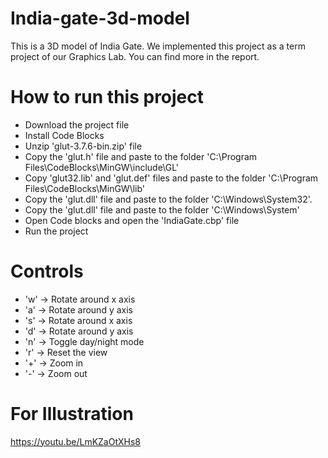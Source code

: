 # India-gate-3d-model
This is a 3D model of India Gate. We implemented this project as a term project of our Graphics Lab. You can find more in the report.

# How to run this project

* Download the project file
* Install Code Blocks
* Unzip 'glut-3.7.6-bin.zip' file
* Copy the 'glut.h' file and paste to the folder 'C:\Program Files\CodeBlocks\MinGW\include\GL'
* Copy 'glut32.lib' and 'glut.def' files and paste to the folder 'C:\Program Files\CodeBlocks\MinGW\lib'
* Copy the 'glut.dll' file and paste to the folder 'C:\Windows\System32'.
* Copy the 'glut.dll' file and paste to the folder 'C:\Windows\System'
* Open Code blocks and open the 'IndiaGate.cbp' file
* Run the project

# Controls
* 'w' -> Rotate around x axis
* 'a' -> Rotate around y axis
* 's' -> Rotate around x axis
* 'd' -> Rotate around y axis
* 'n' -> Toggle day/night mode
* 'r' -> Reset the view
* '+' -> Zoom in
* '-' -> Zoom out

# For Illustration
https://youtu.be/LmKZaOtXHs8
